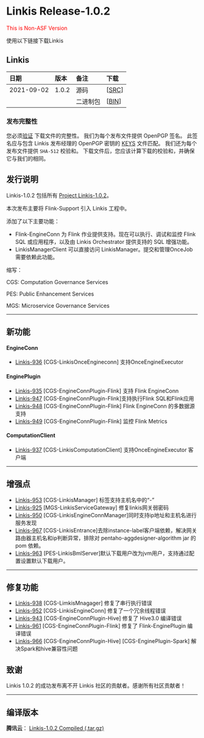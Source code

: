 # Linkis Release-1.0.2
<font color='red'> This is Non-ASF Version </font> 

使用以下链接下载Linkis

## Linkis
| 日期 | 版本| 备注 | 下载 |
|:-----|:--------|:------|:-------|
| 2021-09-02| 1.0.2 | 源码 | [[SRC](https://github.com/apache/incubator-linkis/archive/refs/tags/1.0.2.tar.gz)] |
| |                 | 二进制包 | [[BIN](https://osp-1257653870.cos.ap-guangzhou.myqcloud.com/WeDatasphere/Linkis/1.0.2/wedatasphere-linkis-1.0.2-combined-package-dist.tar.gz)] |


### 发布完整性
   您必须[验证](https://www.apache.org/info/verification.html) 下载文件的完整性。 我们为每个发布文件提供 OpenPGP 签名。 此签名应与包含 Linkis 发布经理的 OpenPGP 密钥的 [KEYS](https://downloads.apache.org/incubator/linkis/KEYS) 文件匹配。 我们还为每个发布文件提供 <code>SHA-512</code> 校验和。 下载文件后，您应该计算下载的校验和，并确保它与我们的相同。

## 发行说明

Linkis-1.0.2 包括所有 [Project Linkis-1.0.2](https://github.com/apache/incubator-linkis/projects/11)。

本次发布主要将 Flink-Support 引入 Linkis 工程中。

添加了以下主要功能：
* Flink-EngineConn 为 Flink 作业提供支持。现在可以执行、调试和监控 Flink SQL 或应用程序，以及由 Linkis Orchestrator 提供支持的 SQL 增强功能。
* LinkisManagerClient 可以直接访问 LinkisManager。提交和管理OnceJob 需要依赖此功能。


缩写：

CGS: Computation Governance Services

PES: Public Enhancement Services

MGS: Microservice Governance Services

---

## 新功能

#### EngineConn
* [Linkis-936](https://github.com/apache/incubator-linkis/pull/936) [CGS-LinkisOnceEngineconn] 支持OnceEngineExecutor

#### EnginePlugin
* [Linkis-935](https://github.com/apache/incubator-linkis/pull/935) [CGS-EngineConnPlugin-Flink] 支持 Flink EngineConn
* [Linkis-947](https://github.com/apache/incubator-linkis/pull/947) [CGS-EngineConnPlugin-Flink]支持执行Flink SQL和Flink应用
* [Linkis-948](https://github.com/apache/incubator-linkis/pull/948) [CGS-EngineConnPlugin-Flink] Flink EngineConn 的多数据源支持
* [Linkis-949](https://github.com/apache/incubator-linkis/pull/949) [CGS-EngineConnPlugin-Flink] 监控 Flink Metrics

#### ComputationClient
* [Linkis-937](https://github.com/apache/incubator-linkis/pull/937) [CGS-LinkisComputationClient] 支持OnceEngineExecutor 客户端

---

## 增强点
* [Linkis-953](https://github.com/apache/incubator-linkis/pull/953) [CGS-LinkisManager] 标签支持主机名中的“-”
* [Linkis-925](https://github.com/apache/incubator-linkis/pull/925) [MGS-LinkisServiceGateway] 修复linkis网关弱密码
* [Linkis-950](https://github.com/apache/incubator-linkis/pull/950) [CGS-LinkisEngineConnManager]同时支持ip地址和主机名进行服务发现
* [Linkis-967](https://github.com/apache/incubator-linkis/pull/967) [CGS-LinkisEntrance]去除instance-label客户端依赖，解决网关路由器主机名和ip判断异常，排除对 pentaho-aggdesigner-algorithm jar 的 pom 依赖。
* [Linkis-963](https://github.com/apache/incubator-linkis/pull/963) [PES-LinkisBmlServer]默认下载用户改为jvm用户，支持通过配置设置默认下载用户。

---
## 修复功能

* [Linkis-938](https://github.com/apache/incubator-linkis/pull/938) [CGS-LimkisMnagager] 修复了串行执行错误
* [Linkis-952](https://github.com/apache/incubator-linkis/pull/952) [CGS-LinkisEngineConn] 修复了一个冗余线程错误
* [Linkis-943](https://github.com/apache/incubator-linkis/pull/943) [CGS-EngineConnPlugin-Hive] 修复了 Hive3.0 编译错误
* [Linkis-961](https://github.com/apache/incubator-linkis/pull/961) [CGS-EngineConnPlugin-Flink] 修复了 Flink-EnginePlugin 编译错误
* [Linkis-966](https://github.com/apache/incubator-linkis/pull/966) [CGS-EngineConnPlugin-Hive] [CGS-EnginePlugin-Spark] 解决Spark和hive兼容性问题

## 致谢 

Linkis 1.0.2 的成功发布离不开 Linkis 社区的贡献者。感谢所有社区贡献者！

---
## 编译版本

**腾讯云**：
[Linkis-1.0.2 Compiled (.tar.gz)](https://osp-1257653870.cos.ap-guangzhou.myqcloud.com/WeDatasphere/Linkis/1.0.2/wedatasphere-linkis-1.0.2-combined-package-dist.tar.gz)